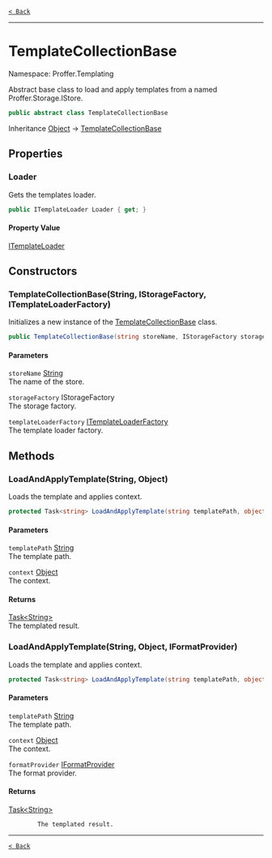 [`< Back`](./)

---

# TemplateCollectionBase

Namespace: Proffer.Templating

Abstract base class to load and apply templates from a named Proffer.Storage.IStore.

```csharp
public abstract class TemplateCollectionBase
```

Inheritance [Object](https://docs.microsoft.com/en-us/dotnet/api/system.object) → [TemplateCollectionBase](./proffer.templating.templatecollectionbase)

## Properties

### **Loader**

Gets the templates loader.

```csharp
public ITemplateLoader Loader { get; }
```

#### Property Value

[ITemplateLoader](./proffer.templating.itemplateloader)<br>

## Constructors

### **TemplateCollectionBase(String, IStorageFactory, ITemplateLoaderFactory)**

Initializes a new instance of the [TemplateCollectionBase](./proffer.templating.templatecollectionbase) class.

```csharp
public TemplateCollectionBase(string storeName, IStorageFactory storageFactory, ITemplateLoaderFactory templateLoaderFactory)
```

#### Parameters

`storeName` [String](https://docs.microsoft.com/en-us/dotnet/api/system.string)<br>
The name of the store.

`storageFactory` IStorageFactory<br>
The storage factory.

`templateLoaderFactory` [ITemplateLoaderFactory](./proffer.templating.itemplateloaderfactory)<br>
The template loader factory.

## Methods

### **LoadAndApplyTemplate(String, Object)**

Loads the template and applies context.

```csharp
protected Task<string> LoadAndApplyTemplate(string templatePath, object context)
```

#### Parameters

`templatePath` [String](https://docs.microsoft.com/en-us/dotnet/api/system.string)<br>
The template path.

`context` [Object](https://docs.microsoft.com/en-us/dotnet/api/system.object)<br>
The context.

#### Returns

[Task&lt;String&gt;](https://docs.microsoft.com/en-us/dotnet/api/system.threading.tasks.task-1)<br>
The templated result.

### **LoadAndApplyTemplate(String, Object, IFormatProvider)**

Loads the template and applies context.

```csharp
protected Task<string> LoadAndApplyTemplate(string templatePath, object context, IFormatProvider formatProvider)
```

#### Parameters

`templatePath` [String](https://docs.microsoft.com/en-us/dotnet/api/system.string)<br>
The template path.

`context` [Object](https://docs.microsoft.com/en-us/dotnet/api/system.object)<br>
The context.

`formatProvider` [IFormatProvider](https://docs.microsoft.com/en-us/dotnet/api/system.iformatprovider)<br>
The format provider.

#### Returns

[Task&lt;String&gt;](https://docs.microsoft.com/en-us/dotnet/api/system.threading.tasks.task-1)<br>

            The templated result.

---

[`< Back`](./)
